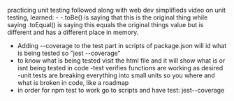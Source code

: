 practicing unit testing
followed along with web dev simplifieds video on unit testing, 
learned: -
-.toBe() is saying that this is the original thing while saying .toEqual() is saying this equals the original things value but is different and has a different place in memory. 
- Adding --coverage to the test part in scripts of package.json will id what is being tested
so "jest --coverage" 
- to know what is being tested visit the html file and it will show what is or isnt being tested in code
-test verifies functions are working as desired
-unit tests are breaking everything into small units so you where and what is broken in code, like a roadmap
- in order for npm test to work go to scripts and have test: jest--coverage